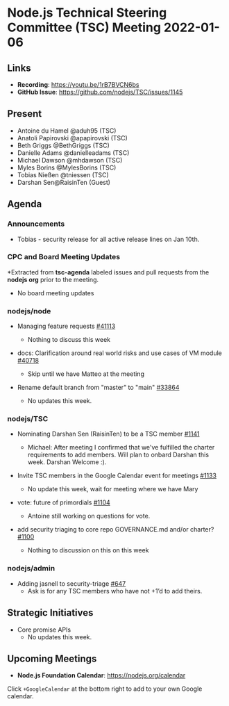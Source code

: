 # Node.js Technical Steering Committee (TSC) Meeting 2022-01-06

## Links

* **Recording**:  <https://youtu.be/1rB7BVCN6bs>
* **GitHub Issue**: <https://github.com/nodejs/TSC/issues/1145>

## Present

* Antoine du Hamel @aduh95 (TSC)
* Anatoli Papirovski @apapirovski (TSC)
* Beth Griggs @BethGriggs (TSC)
* Danielle Adams @danielleadams (TSC)
* Michael Dawson @mhdawson (TSC)
* Myles Borins @MylesBorins (TSC)
* Tobias Nießen @tniessen (TSC)
* Darshan Sen@RaisinTen (Guest)

## Agenda

### Announcements

* Tobias - security release for all active release lines on Jan 10th.

### CPC and Board Meeting Updates

*Extracted from **tsc-agenda** labeled issues and pull requests from the **nodejs org** prior to the meeting.

* No board meeting updates

### nodejs/node

* Managing feature requests [#41113](https://github.com/nodejs/node/issues/41113)
  * Nothing to discuss this week

* docs: Clarification around real world risks and use cases of VM module [#40718](https://github.com/nodejs/node/issues/40718)
  * Skip until we have Matteo at the meeting
  
* Rename default branch from "master" to "main" [#33864](https://github.com/nodejs/node/issues/33864)
  * No updates this week.

### nodejs/TSC

* Nominating Darshan Sen (RaisinTen) to be a TSC member [#1141](https://github.com/nodejs/TSC/issues/1141)
  * Michael: After meeting I confirmed that we've fulfilled the charter requirements to add members. Will
    plan to onbard Darshan this week. Darshan Welcome :).

* Invite TSC members in the Google Calendar event for meetings [#1133](https://github.com/nodejs/TSC/issues/1133)
  * No update this week, wait for meeting where we have Mary

* vote: future of primordials [#1104](https://github.com/nodejs/TSC/issues/1104)
  * Antoine still working on questions for vote.

* add security triaging to core repo GOVERNANCE.md and/or charter? [#1100](https://github.com/nodejs/TSC/issues/1100)
  * Nothing to discussion on this on this week

### nodejs/admin

* Adding jasnell to security-triage [#647](https://github.com/nodejs/admin/issues/647)
  * Ask is for any TSC members who have not +1’d to add theirs.

## Strategic Initiatives

* Core promise APIs
  * No updates this week.

## Upcoming Meetings

* **Node.js Foundation Calendar**: <https://nodejs.org/calendar>

Click `+GoogleCalendar` at the bottom right to add to your own Google calendar.
